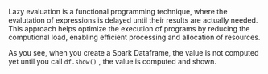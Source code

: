 Lazy evaluation is a  functional programming technique, where the evalutation of expressions is delayed until their results are actually needed. This approach helps optimize the execution of programs by reducing the computional load, enabling efficient processing and allocation of resources.

As you see, when  you create a Spark Dataframe, the value is not computed yet until you call <code>df.show()</code> , the value is computed and shown.

